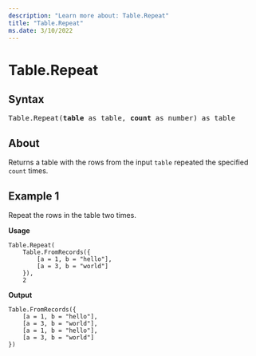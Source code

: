 ```yaml
---
description: "Learn more about: Table.Repeat"
title: "Table.Repeat"
ms.date: 3/10/2022
---
```

# Table.Repeat

## Syntax

<pre>
Table.Repeat(<b>table</b> as table, <b>count</b> as number) as table  
</pre>
  
## About

Returns a table with the rows from the input `table` repeated the specified `count` times.

## Example 1

Repeat the rows in the table two times.

**Usage**

```powerquery-m
Table.Repeat(
    Table.FromRecords({
        [a = 1, b = "hello"],
        [a = 3, b = "world"]
    }),
    2

```

**Output**

```powerquery-m
Table.FromRecords({
    [a = 1, b = "hello"],
    [a = 3, b = "world"],
    [a = 1, b = "hello"],
    [a = 3, b = "world"]
})
```
